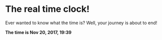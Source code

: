 # The real time clock!

Ever wanted to know what the time is? Well, your journey is about to end!

**The time is Nov 20, 2017, 19:39**